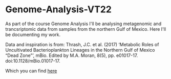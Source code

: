 # Genome-Analysis-VT22
As part of the course Genome Analysis I'll be analysing metagenomic and trancsriptomic data from samples from the northern Gulf of Mexico.
Here I'll be documenting my work.

Data and inspiration is from: Thrash, J.C. et al. (2017) ‘Metabolic Roles of Uncultivated Bacterioplankton Lineages in the Northern Gulf of Mexico “Dead Zone”’, mBio. Edited by M.A. Moran, 8(5), pp. e01017-17. doi:10.1128/mBio.01017-17.

Which you can find [here](https://journals.asm.org/doi/10.1128/mBio.01017-17)

